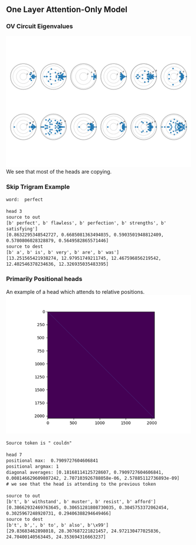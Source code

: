 
## One Layer Attention-Only Model

### OV Circuit Eigenvalues
![OV Eigenvalues](assets/one_layer_eigen.png)
We see that most of the heads are copying.

### Skip Trigram Example
```
word:  perfect

head 3
source to out
[b' perfect', b' flawless', b' perfection', b' strengths', b' satisfying']
[0.8632295348542727, 0.6685081363494035, 0.5903501948812409, 0.5780806028328879, 0.5649582865571446]
source to dest
[b' a', b' is', b' very', b' are', b' was']
[13.251565421938274, 12.97951749211745, 12.467596856219542, 12.402546378234636, 12.326935035483395]
```

### Primarily Positional heads
An example of a head which attends to relative positions.
![Positional head](assets/head_11_pos.png)


```
Source token is " couldn"

head 7
positional max:  0.7909727604606841
positional argmax: 1
diagonal averages: [0.18168114125728607, 0.7909727604606841, 0.008146629609807242, 2.707103926788058e-06, 2.57885112736893e-09]
# we see that the head is attending to the previous token

source to out
[b't', b' withstand', b' muster', b' resist', b' afford']
[0.38662932469763645, 0.30651281808730035, 0.3045753372062454, 0.3025967248920731, 0.29406388294649466]
source to dest
[b't', b',', b' to', b' also', b'\x99']
[29.83683462898018, 28.307687221821457, 24.972130477025836, 24.70400140563445, 24.353694316663237]
```
